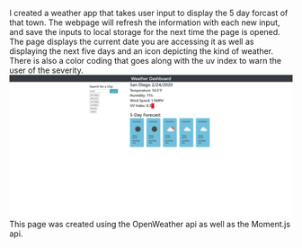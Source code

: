I created a weather app that takes user input to display the 5 day forcast of that town. The webpage will refresh the information with each new input, and save the inputs to local storage for the next time the page is opened.
The page displays the current date you are accessing it as well as displaying the next five days and an icon depicting the kind of weather.
There is also a color coding that goes along with the uv index to warn the user of the severity.
![Image of Weather App](./Assets/website-screenshot.png)
This page was created using the  OpenWeather api as well as the Moment.js api.
